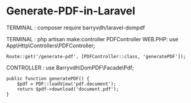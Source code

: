 # Generate-PDF-in-Laravel
TERMINAL :
    composer require barryvdh/laravel-dompdf

TERMINAL : 
    php artisan make:controller PDFController
WEB.PHP:
    use App\Http\Controllers\PDFController;

    Route::get('/generate-pdf', [PDFController::class, 'generatePDF']);

CONTROLLER :
    use Barryvdh\DomPDF\Facade\Pdf;

    public function generatePDF() {
        $pdf = PDF::loadView('pdf.document');
        return $pdf->download('document.pdf');
    }

